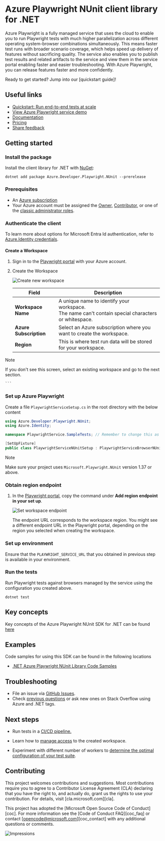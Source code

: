 # Azure Playwright NUnit client library for .NET

Azure Playwright is a fully managed service that uses the cloud to enable you to run Playwright tests with much higher parallelization across different operating system-browser combinations simultaneously. This means faster test runs with broader scenario coverage, which helps speed up delivery of features without sacrificing quality. The service also enables you to publish test results and related artifacts to the service and view them in the service portal enabling faster and easier troubleshooting. With Azure Playwright, you can release features faster and more confidently.

Ready to get started? Jump into our [quickstart guide]<!--(https://github.com/Azure/azure-sdk-for-net/tree/main/sdk/loadtestservice/Azure.Developer.Playwright.NUnit/README.md#getting-started)-->!

## Useful links

-   [Quickstart: Run end-to-end tests at scale](https://aka.ms/mpt/quickstart)
-   [View Azure Playwright service demo](https://youtu.be/GenC1jAeTZE)
-   [Documentation](https://aka.ms/mpt/docs)
-   [Pricing](https://aka.ms/mpt/pricing)
-   [Share feedback](https://aka.ms/mpt/feedback)

## Getting started

### Install the package

Install the client library for .NET with [NuGet](https://www.nuget.org/):

```dotnetcli
dotnet add package Azure.Developer.Playwright.NUnit --prerelease
```

### Prerequisites

-   An [Azure subscription](https://azure.microsoft.com/free/dotnet/)
-   Your Azure account must be assigned the [Owner](https://learn.microsoft.com/azure/role-based-access-control/built-in-roles#owner), [Contributor](https://learn.microsoft.com/azure/role-based-access-control/built-in-roles#contributor), or one of the [classic administrator roles](https://learn.microsoft.com/azure/role-based-access-control/rbac-and-directory-admin-roles#classic-subscription-administrator-roles).

### Authenticate the client

To learn more about options for Microsoft Entra Id authentication, refer to [Azure.Identity credentials](https://github.com/Azure/azure-sdk-for-net/tree/main/sdk/identity/Azure.Identity#credentials).

#### Create a Workspace

1. Sign in to the [Playwright portal](https://aka.ms/mpt/portal) with your Azure account.

2. Create the Workspace

    ![Create new workspace](https://github.com/microsoft/playwright-testing-service/assets/12104064/d571e86b-9d43-48ac-a2b7-63afb9bb86a8)

    | Field                  | Description                                                                                           |
    | ---------------------- | ----------------------------------------------------------------------------------------------------- |
    | **Workspace Name**     | A unique name to identify your workspace.<BR>The name can't contain special characters or whitespace. |
    | **Azure Subscription** | Select an Azure subscription where you want to create the workspace.                                  |
    | **Region**             | This is where test run data will be stored for your workspace.                                        |

> [!NOTE]
> If you don't see this screen, select an existing workspace and go to the next section.

    ```

### Set up Azure Playwright

Create a file `PlaywrightServiceSetup.cs` in the root directory with the below content

```C# Snippet:NUnit_Sample1_SimpleSetup
using Azure.Developer.Playwright.NUnit;
using Azure.Identity;

namespace PlaywrightService.SampleTests; // Remember to change this as per your project namespace

[SetUpFixture]
public class PlaywrightServiceNUnitSetup : PlaywrightServiceBrowserNUnit { }
```

> [!NOTE]
> Make sure your project uses `Microsoft.Playwright.NUnit` version 1.37 or above.

### Obtain region endpoint

1. In the [Playwright portal](https://aka.ms/mpt/portal), copy the command under **Add region endpoint in your set up**.

    ![Set workspace endpoint](https://github.com/microsoft/playwright-testing-service/assets/12104064/d81ca629-2b23-4d34-8b70-67b6f7061a83)

    The endpoint URL corresponds to the workspace region. You might see a different endpoint URL in the Playwright portal, depending on the region you selected when creating the workspace.

### Set up environment

Ensure that the `PLAYWRIGHT_SERVICE_URL` that you obtained in previous step is available in your environment.

### Run the tests

Run Playwright tests against browsers managed by the service using the configuration you created above.

```dotnetcli
dotnet test
```

## Key concepts

Key concepts of the Azure Playwright NUnit SDK for .NET can be found [here](https://aka.ms/mpt/what-is-mpt)

## Examples

Code samples for using this SDK can be found in the following locations

-   [.NET Azure Playwright NUnit Library Code Samples](https://aka.ms/mpt/sample)

## Troubleshooting

-   File an issue via [GitHub Issues](https://github.com/Azure/azure-sdk-for-net/issues).
-   Check [previous questions](https://stackoverflow.com/questions/tagged/azure+.net) or ask new ones on Stack Overflow using Azure and .NET tags.

## Next steps

-   Run tests in a [CI/CD pipeline.](https://aka.ms/mpt/configure-pipeline)

-   Learn how to [manage access](https://aka.ms/mpt/manage-access) to the created workspace.

-   Experiment with different number of workers to [determine the optimal configuration of your test suite](https://aka.ms/mpt/parallelism).

## Contributing

This project welcomes contributions and suggestions. Most contributions require
you to agree to a Contributor License Agreement (CLA) declaring that you have
the right to, and actually do, grant us the rights to use your contribution. For
details, visit [cla.microsoft.com][cla].

This project has adopted the [Microsoft Open Source Code of Conduct][coc].
For more information see the [Code of Conduct FAQ][coc_faq] or contact
[opencode@microsoft.com][coc_contact] with any additional questions or comments.

![Impressions](https://azure-sdk-impressions.azurewebsites.net/api/impressions/azure-sdk-for-net/sdk/loadtestservice/Azure.Developer.Playwright.NUnit/README.png)
